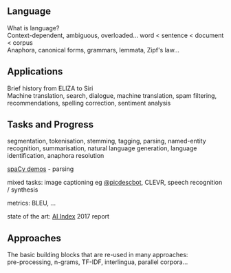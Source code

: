 ## Language
What is language?  
Context-dependent, ambiguous, overloaded...
word < sentence < document < corpus  
Anaphora, canonical forms, grammars, lemmata, Zipf's law...

## Applications
Brief history from ELIZA to Siri  
Machine translation, search, dialogue, machine translation, spam filtering, recommendations, spelling correction, sentiment analysis  

## Tasks and Progress
segmentation, tokenisation, stemming, tagging, parsing, named-entity recognition, summarisation, natural language generation, language identification, anaphora resolution  

[spaCy demos](https://explosion.ai/demos/) - parsing

mixed tasks: image captioning eg [@picdescbot](https://twitter.com/picdescbot), CLEVR, speech recognition / synthesis

metrics: BLEU, ...

state of the art: [AI Index](https://aiindex.org/) 2017 report

## Approaches  
The basic building blocks that are re-used in many approaches:  
pre-processing, n-grams, TF-IDF, interlingua, parallel corpora...

